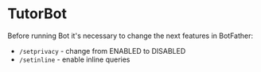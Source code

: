 # TutorBot

Before running Bot it's necessary to change the next features in BotFather:

* `/setprivacy` - change from ENABLED to DISABLED
* `/setinline` - enable inline queries